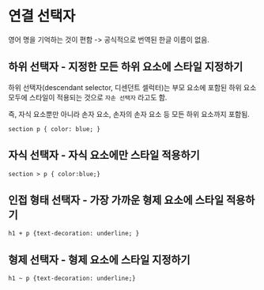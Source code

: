 # 연결 선택자

영어 명을 기억하는 것이 편함 -> 공식적으로 번역된 한글 이름이 없음.

## 하위 선택자 - 지정한 모든 하위 요소에 스타일 지정하기

하위 선택자(descendant selector, 디센던트 셀럭터)는 부모 요소에 포함된 하위 요소 모두에 스타일이 적용되는 것으로 `자손 선택자` 라고도 함.

즉, 자식 요소뿐만 아니라 손자 요소, 손자의 손자 요소 등 모든 하위 요소까지 포함됨.

`section p { color: blue; }`

## 자식 선택자 - 자식 요소에만 스타일 적용하기

`section > p { color:blue;}`

## 인접 형태 선택자 - 가장 가까운 형제 요소에 스타일 적용하기
`h1 + p {text-decoration: underline; }`

## 형제 선택자 - 형제 요소에 스타일 지정하기

`h1 ~ p {text-decoration: underline;}`